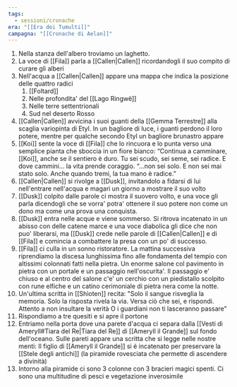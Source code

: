 ```yaml
---
tags:
  - sessioni/cronache
era: "[[Era dei Tumulti]]"
campagna: "[[Cronache di Aelan]]"
---
```


1. Nella stanza dell'albero troviamo un laghetto.
2. La voce di [[Fila]] parla a [[Callen|Callen]] ricordandogli il suo compito di curare gli alberi
3. Nell'acqua a [[Callen|Callen]] appare una mappa che indica la posizione delle quattro radici
	1. [[Foltard]]
	2. Nelle profondita' del [[Lago Ringwë]]
	3. Nelle terre settentrionali
	4. Sud nel deserto Rosso
4. [[Callen|Callen]] avvicina i suoi guanti della [[Gemma Terrestre]] alla scaglia variopinta di Etyl. In un bagliore di luce, i guanti perdono il loro potere, mentre per qualche secondo Etyl un bagliore brunastro appare
5. [[Koi]] sente la voce di [[Fila]] che lo rincuora e lo punta verso una semplice pianta che sboccia in un fiore bianco: “Continua a camminare, [[Koi]], anche se il sentiero è duro. Tu sei scudo, sei seme, sei radice. E dove cammini... la vita prende coraggio. “…non sei solo. E non sei mai stato solo.  Anche quando tremi, la tua mano è radice.”
6. [[Callen|Callen]] si rivolge a [[Dusk]], invitandolo a fidarsi di lui nell'entrare nell'acqua e magari un giorno a mostrare il suo volto
7. [[Dusk]] colpito dalle parole ci mostra il suovero volto, e una voce gli parla dicendogli che se vorra' potra' ottenere il suo potere non come un dono ma come una prova una conquista.
8. [[Dusk]] entra nelle acque e viene sommerso. Si ritrova incatenato in un abisso con delle catene marce e una voce diabolica gli dice che non puo' liberarsi, ma [[Dusk]] crede nelle parole di [[Callen|Callen]] e di [[Fila]] e comincia a combattere la presa con un po' di successo.
9. [[Fila]] ci culla in un sonno ristoratore. La mattina successiva riprendiamo la discesa lunghissima fino alle fondamenta del tempio con altissimi colonnati fatti nella pietra. Un enorme salone col pavimento in pietra con un portale e un passaggio nell'oscurita'. Il passaggio e' chiuso e al centro del salone c'e' un cerchio con un piedistallo scolpito con rune elfiche e un catino cerimoniale di pietra nera come la notte. 
10. Un'ultima scritta in [[Shìoten]] recita: "Solo il sangue risveglia la memoria. Solo la risposta rivela la via.  Versa ciò che sei, e rispondi.  Attento a non insultare la verità  O i guardiani non ti lasceranno passare"
11. Rispondiamo a tre quesiti e si apre il portone
12. Entriamo nella porta dove una parete d'acqua ci separa dalla [[Vesti di Ameryll#Tiara del Re|Tiara del Re]] di [[Ameryll il Grande]] sul fondo dell'oceano. Sulle pareti appare una scritta che si legge nelle nostre menti: Il figlio di [[Ameryll il Grande]] si é incatenato per preservare la [[Stele degli antichi]] (la piramide rovesciata che permette di ascendere a divinità)
13. Intorno alla piramide ci sono 3 colonne con 3 bracieri magici spenti. Ci sono una multitudine di pesci e vegetazione inverosimile